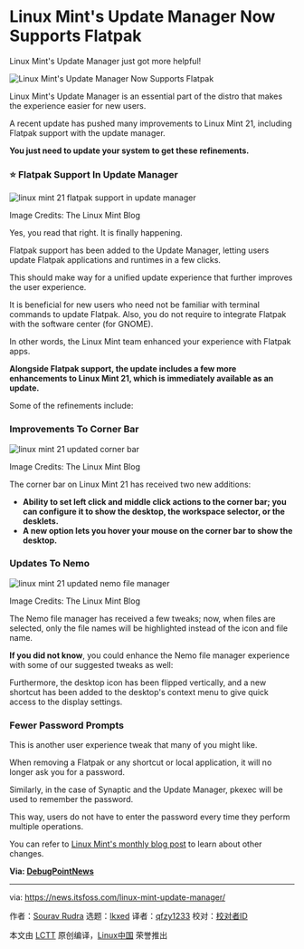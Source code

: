 [#]: subject: "Linux Mint's Update Manager Now Supports Flatpak"
[#]: via: "https://news.itsfoss.com/linux-mint-update-manager/"
[#]: author: "Sourav Rudra https://news.itsfoss.com/author/sourav/"
[#]: collector: "lkxed"
[#]: translator: "qfzy1233"
[#]: reviewer: " "
[#]: publisher: " "
[#]: url: " "

Linux Mint's Update Manager Now Supports Flatpak
======

Linux Mint's Update Manager just got more helpful!

![Linux Mint's Update Manager Now Supports Flatpak][1]

Linux Mint's Update Manager is an essential part of the distro that makes the experience easier for new users.

A recent update has pushed many improvements to Linux Mint 21, including Flatpak support with the update manager.

**You just need to update your system to get these refinements.**

### ⭐ Flatpak Support In Update Manager

![linux mint 21 flatpak support in update manager][2]

Image Credits: The Linux Mint Blog

Yes, you read that right. It is finally happening.

Flatpak support has been added to the Update Manager, letting users update Flatpak applications and runtimes in a few clicks.

This should make way for a unified update experience that further improves the user experience.

It is beneficial for new users who need not be familiar with terminal commands to update Flatpak. Also, you do not require to integrate Flatpak with the software center (for GNOME).

In other words, the Linux Mint team enhanced your experience with Flatpak apps.

**Alongside Flatpak support, the update includes a few more enhancements to Linux Mint 21, which is immediately available as an update.**

Some of the refinements include:

### Improvements To Corner Bar

![linux mint 21 updated corner bar][3]

Image Credits: The Linux Mint Blog

The corner bar on Linux Mint 21 has received two new additions:

- **Ability to set left click and middle click actions to the corner bar; you can configure it to show the desktop, the workspace selector, or the desklets.**
- **A new option lets you hover your mouse on the corner bar to show the desktop.**

### Updates To Nemo

![linux mint 21 updated nemo file manager][4]

Image Credits: The Linux Mint Blog

The Nemo file manager has received a few tweaks; now, when files are selected, only the file names will be highlighted instead of the icon and file name.

**If you did not know**, you could enhance the Nemo file manager experience with some of our suggested tweaks as well:

Furthermore, the desktop icon has been flipped vertically, and a new shortcut has been added to the desktop's context menu to give quick access to the display settings.

### Fewer Password Prompts

This is another user experience tweak that many of you might like.

When removing a Flatpak or any shortcut or local application, it will no longer ask you for a password.

Similarly, in the case of Synaptic and the Update Manager, pkexec will be used to remember the password.

This way, users do not have to enter the password every time they perform multiple operations.

You can refer to [Linux Mint's monthly blog post][5] to learn about other changes.

**Via: [DebugPointNews][6]**

--------------------------------------------------------------------------------

via: https://news.itsfoss.com/linux-mint-update-manager/

作者：[Sourav Rudra][a]
选题：[lkxed][b]
译者：[qfzy1233](https://github.com/qfzy1233)
校对：[校对者ID](https://github.com/校对者ID)

本文由 [LCTT](https://github.com/LCTT/TranslateProject) 原创编译，[Linux中国](https://linux.cn/) 荣誉推出

[a]: https://news.itsfoss.com/author/sourav/
[b]: https://github.com/lkxed
[1]: https://news.itsfoss.com/content/images/size/w1200/2022/11/mint-updater-tool-flatpak-support.png
[2]: https://news.itsfoss.com/content/images/2022/11/Linux_Mint_21_UM_FlatpakSupport.png
[3]: https://news.itsfoss.com/content/images/2022/11/Linux_Mint_21_CornerBar_Update.png
[4]: https://news.itsfoss.com/content/images/2022/11/Linux_Mint_21_Nemo_Updates.png
[5]: https://blog.linuxmint.com/?p=4424
[6]: https://debugpointnews.com/linux-mint-update-flatpak/
